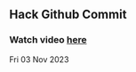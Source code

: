 
 ## Hack Github Commit 
 ### Watch video <a href="https://www.youtube.com">here</a> 
 Fri 03 Nov 2023 
